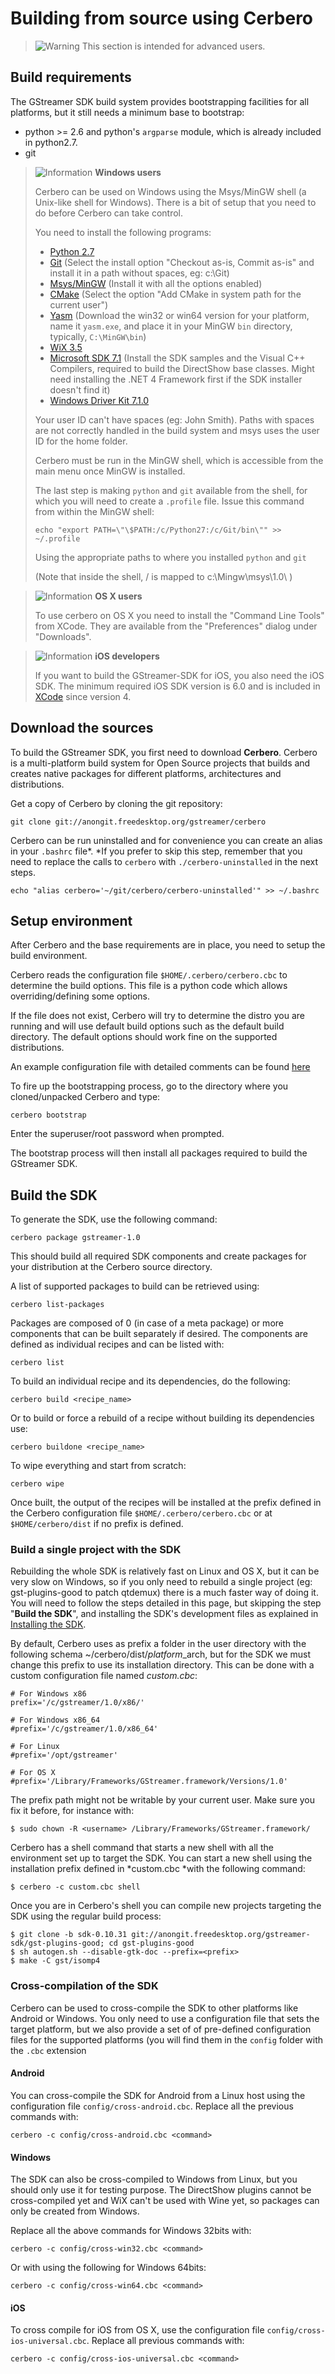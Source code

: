 #  Building from source using Cerbero 

> ![Warning](images/icons/emoticons/warning.png)
> This section is intended for advanced users.</p></td>

## Build requirements

The GStreamer SDK build system provides bootstrapping facilities for all
platforms, but it still needs a minimum base to bootstrap:

  - python \>= 2.6 and python's `argparse` module, which is already
    included in python2.7.
  - git

> ![Information](images/icons/emoticons/information.png)
> **Windows users**
>
> Cerbero can be used on Windows using the Msys/MinGW shell (a Unix-like shell for Windows). There is a bit of setup that you need to do before Cerbero can take control.
>
> You need to install the following programs:
> - [Python 2.7](http://www.python.org/getit/releases/2.7/)
> - [Git](http://code.google.com/p/msysgit/downloads/list?q=full+installer+official+git) (Select the install option &quot;Checkout as-is, Commit as-is&quot; and install it in a path without spaces, eg: c:\Git)
> - [Msys/MinGW](https://sourceforge.net/projects/mingw/files/Installer/mingw-get-inst/) (Install it with all the options enabled)
> - [CMake](http://www.cmake.org/cmake/resources/software.htm) (Select the option &quot;Add CMake in system path for the current user&quot;)
> - [Yasm](http://yasm.tortall.net/Download.html) (Download the win32 or win64 version for your platform, name it <code>yasm.exe</code>, and place it in your MinGW <code>bin</code> directory, typically, <code>C:\MinGW\bin</code>)
> - [WiX 3.5](http://wix.codeplex.com/releases/view/60102)
> - [Microsoft SDK 7.1](http://www.microsoft.com/en-us/download/details.aspx?id=8279) (Install the SDK samples and the Visual C++ Compilers, required to build the DirectShow base classes. Might need installing the .NET 4 Framework first if the SDK installer doesn't find it)
> - [Windows Driver Kit 7.1.0](http://msdn.microsoft.com/en-us/windows/hardware/hh852365)
>
> Your user ID can't have spaces (eg: John Smith). Paths with spaces are not correctly handled in the build system and msys uses the user ID for the home folder.
>
>Cerbero must be run in the MinGW shell, which is accessible from the main menu once MinGW is installed.
>
>The last step is making `python` and `git` available from the shell, for which you will need to create a `.profile` file. Issue this command from within the MinGW shell:
>
> `echo "export PATH=\"\$PATH:/c/Python27:/c/Git/bin\"" >> ~/.profile`
>
> Using the appropriate paths to where you installed `python` and `git`
>
> (Note that inside the shell, / is mapped to c:\Mingw\msys\1.0\ )


> ![Information](images/icons/emoticons/information.png)
> **OS X users**
>
>To use cerbero on OS X you need to install the "Command Line Tools" from XCode. They are available from the "Preferences" dialog under "Downloads".


> ![Information](images/icons/emoticons/information.png)
> **iOS developers**
>
>If you want to build the GStreamer-SDK for iOS, you also need the iOS SDK. The minimum required iOS SDK version is 6.0 and is included in [XCode](https://developer.apple.com/devcenter/ios/index.action#downloads) since version 4.

## Download the sources

To build the GStreamer SDK, you first need to download **Cerbero**.
Cerbero is a multi-platform build system for Open Source projects that
builds and creates native packages for different platforms,
architectures and distributions.

Get a copy of Cerbero by cloning the git repository:

```
git clone git://anongit.freedesktop.org/gstreamer/cerbero
```

Cerbero can be run uninstalled and for convenience you can create an
alias in your `.bashrc` file*. *If you prefer to skip this step,
remember that you need to replace the calls to `cerbero` with
`./cerbero-uninstalled` in the next steps.

```
echo "alias cerbero='~/git/cerbero/cerbero-uninstalled'" >> ~/.bashrc
```

## Setup environment

After Cerbero and the base requirements are in place, you need to setup
the build environment.

Cerbero reads the configuration file `$HOME/.cerbero/cerbero.cbc` to
determine the build options. This file is a python code which allows
overriding/defining some options.

If the file does not exist, Cerbero will try to determine the distro you
are running and will use default build options such as the default build
directory. The default options should work fine on the supported
distributions.

An example configuration file with detailed comments can be found
[here](http://www.freedesktop.org/software/gstreamer-sdk/cerbero.cbc.template)

To fire up the bootstrapping process, go to the directory where you
cloned/unpacked Cerbero and type:

```
cerbero bootstrap
```

Enter the superuser/root password when prompted.

The bootstrap process will then install all packages required to build
the GStreamer SDK.

## Build the SDK

To generate the SDK, use the following command:

```
cerbero package gstreamer-1.0
```

This should build all required SDK components and create packages for
your distribution at the Cerbero source directory.

A list of supported packages to build can be retrieved using:

```
cerbero list-packages
```

Packages are composed of 0 (in case of a meta package) or more
components that can be built separately if desired. The components are
defined as individual recipes and can be listed with:

```
cerbero list
```

To build an individual recipe and its dependencies, do the following:

```
cerbero build <recipe_name>
```

Or to build or force a rebuild of a recipe without building its
dependencies use:

```
cerbero buildone <recipe_name>
```

To wipe everything and start from scratch:

```
cerbero wipe
```

Once built, the output of the recipes will be installed at the prefix
defined in the Cerbero configuration file `$HOME/.cerbero/cerbero.cbc`
or at `$HOME/cerbero/dist` if no prefix is defined.

### Build a single project with the SDK

Rebuilding the whole SDK is relatively fast on Linux and OS X, but it
can be very slow on Windows, so if you only need to rebuild a single
project (eg: gst-plugins-good to patch qtdemux) there is a much faster
way of doing it. You will need to follow the steps detailed in this
page, but skipping the step "**Build the SDK**", and installing the
SDK's development files as explained in [Installing the
SDK](Installing+the+SDK.markdown).

By default, Cerbero uses as prefix a folder in the user directory with
the following schema ~/cerbero/dist/$platform\_$arch, but for the SDK we
must change this prefix to use its installation directory. This can be
done with a custom configuration file named *custom.cbc*:

```
# For Windows x86
prefix='/c/gstreamer/1.0/x86/'

# For Windows x86_64
#prefix='/c/gstreamer/1.0/x86_64'

# For Linux
#prefix='/opt/gstreamer'

# For OS X
#prefix='/Library/Frameworks/GStreamer.framework/Versions/1.0'
```

The prefix path might not be writable by your current user. Make sure
you fix it before, for instance with:

```
$ sudo chown -R <username> /Library/Frameworks/GStreamer.framework/
```

Cerbero has a shell command that starts a new shell with all the
environment set up to target the SDK. You can start a new shell using
the installation prefix defined in *custom.cbc *with the following
command:

```
$ cerbero -c custom.cbc shell
```

Once you are in Cerbero's shell you can compile new
projects targeting the SDK using the regular build
process:

```
$ git clone -b sdk-0.10.31 git://anongit.freedesktop.org/gstreamer-sdk/gst-plugins-good; cd gst-plugins-good
$ sh autogen.sh --disable-gtk-doc --prefix=<prefix>
$ make -C gst/isomp4
```

### Cross-compilation of the SDK

Cerbero can be used to cross-compile the SDK to other platforms like
Android or Windows. You only need to use a configuration file that sets
the target platform, but we also provide a set of of pre-defined
configuration files for the supported platforms (you will find them in
the `config` folder with the `.cbc` extension

#### Android

You can cross-compile the SDK for Android from a Linux host using the
configuration file `config/cross-android.cbc`. Replace all the previous
commands with:

```
cerbero -c config/cross-android.cbc <command>
```

#### Windows

The SDK can also be cross-compiled to Windows from Linux, but you should
only use it for testing purpose. The DirectShow plugins cannot be
cross-compiled yet and WiX can't be used with Wine yet, so packages can
only be created from Windows.

Replace all the above commands for Windows 32bits with:

```
cerbero -c config/cross-win32.cbc <command>
```

Or with using the following for Windows 64bits:

```
cerbero -c config/cross-win64.cbc <command>
```

#### iOS

To cross compile for iOS from OS X, use the configuration file
`config/cross-ios-universal.cbc`. Replace all previous commands with:

```
cerbero -c config/cross-ios-universal.cbc <command>
```
